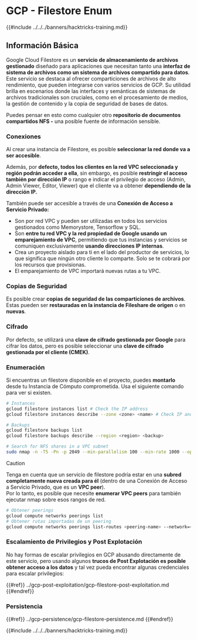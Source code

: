 # GCP - Filestore Enum

{{#include ../../../banners/hacktricks-training.md}}

## Información Básica

Google Cloud Filestore es un **servicio de almacenamiento de archivos gestionado** diseñado para aplicaciones que necesitan tanto una **interfaz de sistema de archivos como un sistema de archivos compartido para datos**. Este servicio se destaca al ofrecer comparticiones de archivos de alto rendimiento, que pueden integrarse con varios servicios de GCP. Su utilidad brilla en escenarios donde las interfaces y semánticas de sistemas de archivos tradicionales son cruciales, como en el procesamiento de medios, la gestión de contenido y la copia de seguridad de bases de datos.

Puedes pensar en esto como cualquier otro **repositorio de documentos compartidos NFS -** una posible fuente de información sensible.

### Conexiones

Al crear una instancia de Filestore, es posible **seleccionar la red donde va a ser accesible**.

Además, por **defecto, todos los clientes en la red VPC seleccionada y región podrán acceder a ella**, sin embargo, es posible **restringir el acceso también por dirección IP** o rango e indicar el privilegio de acceso (Admin, Admin Viewer, Editor, Viewer) que el cliente va a obtener **dependiendo de la dirección IP.**

También puede ser accesible a través de una **Conexión de Acceso a Servicio Privado:**

- Son por red VPC y pueden ser utilizadas en todos los servicios gestionados como Memorystore, Tensorflow y SQL.
- Son **entre tu red VPC y la red propiedad de Google usando un emparejamiento de VPC**, permitiendo que tus instancias y servicios se comuniquen exclusivamente **usando direcciones IP internas**.
- Crea un proyecto aislado para ti en el lado del productor de servicios, lo que significa que ningún otro cliente lo comparte. Solo se te cobrará por los recursos que provisionas.
- El emparejamiento de VPC importará nuevas rutas a tu VPC.

### Copias de Seguridad

Es posible crear **copias de seguridad de las comparticiones de archivos**. Estas pueden ser **restauradas en la instancia de Fileshare de origen** o en **nuevas**.

### Cifrado

Por defecto, se utilizará una **clave de cifrado gestionada por Google** para cifrar los datos, pero es posible seleccionar una **clave de cifrado gestionada por el cliente (CMEK)**.

### Enumeración

Si encuentras un filestore disponible en el proyecto, puedes **montarlo** desde tu Instancia de Cómputo comprometida. Usa el siguiente comando para ver si existen.
```bash
# Instances
gcloud filestore instances list # Check the IP address
gcloud filestore instances describe --zone <zone> <name> # Check IP and access restrictions

# Backups
gcloud filestore backups list
gcloud filestore backups describe --region <region> <backup>

# Search for NFS shares in a VPC subnet
sudo nmap -n -T5 -Pn -p 2049 --min-parallelism 100 --min-rate 1000 --open 10.99.160.2/20
```
> [!CAUTION]
> Tenga en cuenta que un servicio de filestore podría estar en una **subred completamente nueva creada para él** (dentro de una Conexión de Acceso a Servicio Privado, que es un **VPC peer**).\
> Por lo tanto, es posible que necesite **enumerar VPC peers** para también ejecutar nmap sobre esos rangos de red.
>
> ```bash
> # Obtener peerings
> gcloud compute networks peerings list
> # Obtener rutas importadas de un peering
> gcloud compute networks peerings list-routes <peering-name> --network=<network-name> --region=<region> --direction=INCOMING
> ```

### Escalamiento de Privilegios y Post Explotación

No hay formas de escalar privilegios en GCP abusando directamente de este servicio, pero usando algunos **trucos de Post Explotación es posible obtener acceso a los datos** y tal vez pueda encontrar algunas credenciales para escalar privilegios:

{{#ref}}
../gcp-post-exploitation/gcp-filestore-post-exploitation.md
{{#endref}}

### Persistencia

{{#ref}}
../gcp-persistence/gcp-filestore-persistence.md
{{#endref}}

{{#include ../../../banners/hacktricks-training.md}}
